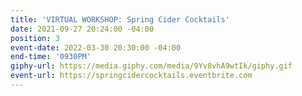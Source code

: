 ```yaml
---
title: 'VIRTUAL WORKSHOP: Spring Cider Cocktails'
date: 2021-09-27 20:24:00 -04:00
position: 3
event-date: 2022-03-30 20:30:00 -04:00
end-time: '0930PM'
giphy-url: https://media.giphy.com/media/9Yv8vhA9wtIk/giphy.gif
event-url: https://springcidercocktails.eventbrite.com
---
```


